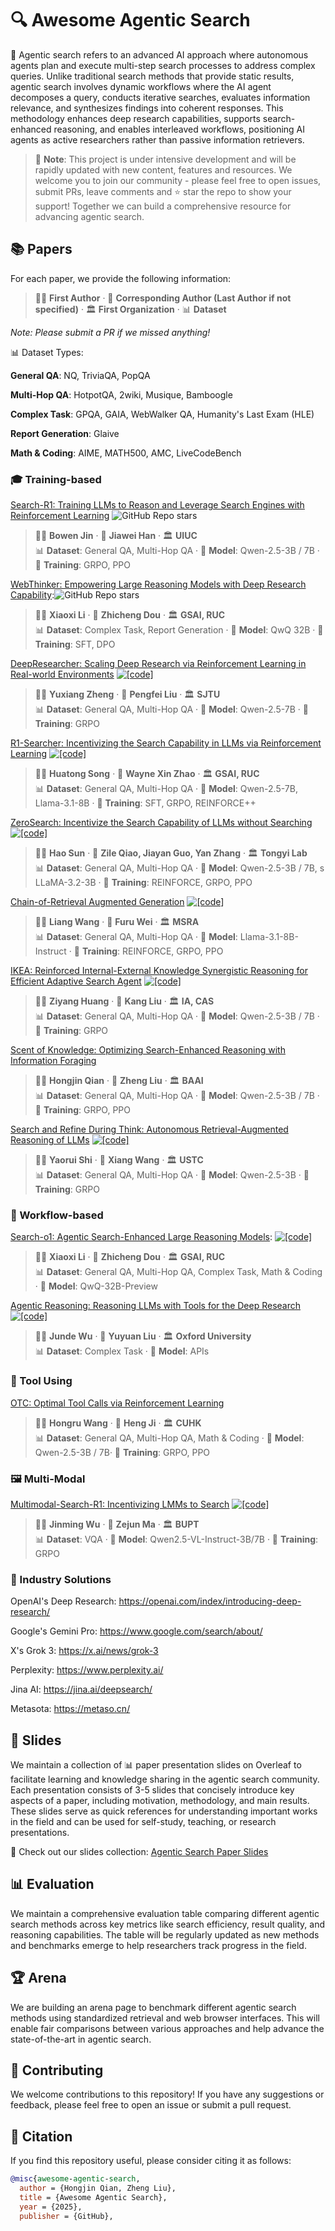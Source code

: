# 🔍 Awesome Agentic Search

🤖 Agentic search refers to an advanced AI approach where autonomous agents plan and execute multi-step search processes to address complex queries. Unlike traditional search methods that provide static results, agentic search involves dynamic workflows where the AI agent decomposes a query, conducts iterative searches, evaluates information relevance, and synthesizes findings into coherent responses. This methodology enhances deep research capabilities, supports search-enhanced reasoning, and enables interleaved workflows, positioning AI agents as active researchers rather than passive information retrievers.


> 🚧 **Note**: This project is under intensive development and will be rapidly updated with new content, features and resources. We welcome you to join our community - please feel free to open issues, submit PRs, leave comments and ⭐ star the repo to show your support! Together we can build a comprehensive resource for advancing agentic search.

## 📚 Papers
For each paper, we provide the following information:
 > 👨‍🎓 **First Author** · 📧 **Corresponding Author (Last Author if not specified)** · 🏛️ **First Organization** · 📊 **Dataset** 
 
  *Note: Please submit a PR if we missed anything!*

📊 Dataset Types:

**General QA**: NQ, TriviaQA, PopQA

**Multi-Hop QA**: HotpotQA, 2wiki, Musique, Bamboogle

**Complex Task**: GPQA, GAIA, WebWalker QA, Humanity's Last Exam (HLE)

**Report Generation**: Glaive

**Math & Coding**: AIME, MATH500, AMC, LiveCodeBench

### 🎓 Training-based
[Search-R1: Training LLMs to Reason and Leverage Search
Engines with Reinforcement Learning](https://arxiv.org/abs/2503.09516) ![GitHub Repo stars](https://img.shields.io/github/stars/PeterGriffinJin/Search-R1?style=social)

 > 👨‍🎓 **Bowen Jin** · 📧 **Jiawei Han** · 🏛️ **UIUC** \
 > 📊 **Dataset**: General QA, Multi-Hop QA · 🤖 **Model**: Qwen-2.5-3B / 7B · 🎯 **Training**: GRPO, PPO


[WebThinker: Empowering Large Reasoning Models with Deep Research Capability](https://arxiv.org/abs/2504.21776):![GitHub Repo stars](https://img.shields.io/github/stars/RUC-NLPIR/WebThinker?style=social)

 > 👨‍🎓 **Xiaoxi Li** · 📧 **Zhicheng Dou** · 🏛️ **GSAI, RUC** \
 > 📊 **Dataset**: Complex Task, Report Generation · 🤖 **Model**: QwQ 32B · 🎯 **Training**: SFT, DPO


[DeepResearcher: Scaling Deep Research via Reinforcement Learning in Real-world Environments](https://arxiv.org/abs/2504.03160) [![[code]](https://img.shields.io/github/stars/GAIR-NLP/DeepResearcher)](https://github.com/GAIR-NLP/DeepResearcher)

 > 👨‍🎓 **Yuxiang Zheng** · 📧 **Pengfei Liu** · 🏛️ **SJTU** \
 > 📊 **Dataset**: General QA, Multi-Hop QA · 🤖 **Model**: Qwen-2.5-7B · 🎯 **Training**: GRPO


[R1-Searcher: Incentivizing the Search Capability in LLMs via Reinforcement Learning](https://arxiv.org/abs/2503.05592) [![[code]](https://img.shields.io/github/stars/RUCAIBox/R1-Searcher)](https://github.com/RUCAIBox/R1-Searcher)

 > 👨‍🎓 **Huatong Song** · 📧 **Wayne Xin Zhao** · 🏛️ **GSAI, RUC** \
 > 📊 **Dataset**: General QA, Multi-Hop QA · 🤖 **Model**: Qwen-2.5-7B, Llama-3.1-8B · 🎯 **Training**: SFT, GRPO, REINFORCE++

[ZeroSearch: Incentivize the Search Capability of LLMs without Searching](https://arxiv.org/abs/2505.04588) [![[code]](https://img.shields.io/github/stars/Alibaba-NLP/ZeroSearch)](https://github.com/Alibaba-NLP/ZeroSearch)

 > 👨‍🎓 **Hao Sun** · 📧 **Zile Qiao, Jiayan Guo, Yan Zhang** · 🏛️ **Tongyi Lab** \
 > 📊 **Dataset**: General QA, Multi-Hop QA · 🤖 **Model**: Qwen-2.5-3B / 7B, s LLaMA-3.2-3B · 🎯 **Training**: REINFORCE, GRPO, PPO

[Chain-of-Retrieval Augmented Generation](https://arxiv.org/abs/2501.14342) [![[code]](https://img.shields.io/github/stars/microsoft/LMOps)](https://github.com/microsoft/LMOps/)

 > 👨‍🎓 **Liang Wang** · 📧 **Furu Wei** · 🏛️ **MSRA** \
 > 📊 **Dataset**: General QA, Multi-Hop QA · 🤖 **Model**: Llama-3.1-8B-Instruct · 🎯 **Training**: REINFORCE, GRPO, PPO

[IKEA: Reinforced Internal-External Knowledge Synergistic Reasoning for Efficient Adaptive Search Agent](https://arxiv.org/abs/2505.07596) [![[code]](https://img.shields.io/github/stars/hzy312/knowledge-r1)](https://github.com/hzy312/knowledge-r1)

 > 👨‍🎓 **Ziyang Huang** · 📧 **Kang Liu** · 🏛️ **IA, CAS** \
 > 📊 **Dataset**: General QA, Multi-Hop QA · 🤖 **Model**: Qwen-2.5-3B / 7B · 🎯 **Training**: GRPO

[Scent of Knowledge: Optimizing Search-Enhanced Reasoning with Information Foraging](https://arxiv.org/abs/2505.09316)

> 👨‍🎓 **Hongjin Qian** · 📧 **Zheng Liu** · 🏛️ **BAAI** \
> 📊 **Dataset**: General QA, Multi-Hop QA · 🤖 **Model**: Qwen-2.5-3B / 7B · 🎯 **Training**: GRPO, PPO


[Search and Refine During Think: Autonomous Retrieval-Augmented Reasoning of LLMs](https://arxiv.org/pdf/2505.11277) [![[code]](https://img.shields.io/github/stars/syr-cn/AutoRefine)](https://github.com/syr-cn/AutoRefine)

> 👨‍🎓 **Yaorui Shi** · 📧 **Xiang Wang** · 🏛️ **USTC** \
> 📊 **Dataset**: General QA, Multi-Hop QA · 🤖 **Model**: Qwen-2.5-3B · 🎯 **Training**: GRPO



### 🔄 Workflow-based
[Search-o1: Agentic Search-Enhanced Large Reasoning Models](https://arxiv.org/abs/2501.05366):  [![[code]](https://img.shields.io/github/stars/sunnynexus/Search-o1?style=social)](https://github.com/sunnynexus/Search-o1)

 > 👨‍🎓 **Xiaoxi Li** · 📧 **Zhicheng Dou** · 🏛️ **GSAI, RUC** \
 > 📊 **Dataset**: General QA, Multi-Hop QA, Complex Task, Math & Coding · 🤖 **Model**: QwQ-32B-Preview

 [Agentic Reasoning: Reasoning LLMs with Tools for the Deep Research](https://arxiv.org/pdf/2502.04644) [![[code]](https://img.shields.io/github/stars/theworldofagents/Agentic-Reasoning)](https://github.com/theworldofagents/Agentic-Reasoning)

> 👨‍🎓 **Junde Wu** · 📧 **Yuyuan Liu** · 🏛️ **Oxford University** \
> 📊 **Dataset**: Complex Task · 🤖 **Model**: APIs


###  🔧 Tool Using
[OTC: Optimal Tool Calls via Reinforcement Learning](https://arxiv.org/pdf/2504.14870)

 > 👨‍🎓 **Hongru Wang** · 📧 **Heng Ji** · 🏛️ **CUHK** \
 > 📊 **Dataset**: General QA, Multi-Hop QA, Math & Coding · 🤖 **Model**: Qwen-2.5-3B / 7B· 🎯 **Training**: GRPO, PPO

### 🖼️ Multi-Modal
[Multimodal-Search-R1: Incentivizing LMMs to Search](https://kimingng.notion.site/MMSearch-R1-Incentivizing-LMMs-to-Search-1bcce992031880b2bc64fde13ef83e2a) [![[code]](https://img.shields.io/github/stars/EvolvingLMMs-Lab/multimodal-search-r1)](https://github.com/EvolvingLMMs-Lab/multimodal-search-r1)

 > 👨‍🎓 **Jinming Wu** · 📧 **Zejun Ma** · 🏛️ **BUPT** \
 > 📊 **Dataset**: VQA · 🤖 **Model**: Qwen2.5-VL-Instruct-3B/7B · 🎯 **Training**: GRPO

<!-- ### 📊 Evaluation and Dataset -->

### 🏢 Industry Solutions

OpenAI's  Deep Research: https://openai.com/index/introducing-deep-research/

Google's Gemini Pro: https://www.google.com/search/about/

X's Grok 3: https://x.ai/news/grok-3

Perplexity: https://www.perplexity.ai/

Jina AI: https://jina.ai/deepsearch/

Metasota: https://metaso.cn/

## 📝 Slides
We maintain a collection of 📊 paper presentation slides on Overleaf to facilitate learning and knowledge sharing in the agentic search community. Each presentation consists of 3-5 slides that concisely introduce key aspects of a paper, including motivation, methodology, and main results. These slides serve as quick references for understanding important works in the field and can be used for self-study, teaching, or research presentations.

🔗 Check out our slides collection: [Agentic Search Paper Slides](https://www.overleaf.com/read/dhbksrdxswps#3990a3)

## 📊 Evaluation

We maintain a comprehensive evaluation table comparing different agentic search methods across key metrics like search efficiency, result quality, and reasoning capabilities. The table will be regularly updated as new methods and benchmarks emerge to help researchers track progress in the field.

## 🏆 Arena
We are building an arena page to benchmark different agentic search methods using standardized retrieval and web browser interfaces. This will enable fair comparisons between various approaches and help advance the state-of-the-art in agentic search.

## 🤝 Contributing
We welcome contributions to this repository! If you have any suggestions or feedback, please feel free to open an issue or submit a pull request.


## 📖 Citation
If you find this repository useful, please consider citing it as follows:
```bibtex
@misc{awesome-agentic-search,
  author = {Hongjin Qian, Zheng Liu},
  title = {Awesome Agentic Search},
  year = {2025},
  publisher = {GitHub},
```
